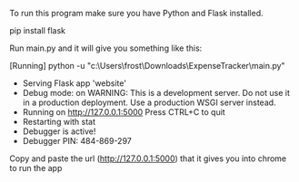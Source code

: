 To run this program make sure you have Python and Flask installed.

pip install flask

Run main.py and it will give you something like this: 

[Running] python -u "c:\Users\frost\Downloads\ExpenseTracker\main.py"
 * Serving Flask app 'website'
 * Debug mode: on
WARNING: This is a development server. Do not use it in a production deployment. Use a production WSGI server instead.
 * Running on http://127.0.0.1:5000
Press CTRL+C to quit
 * Restarting with stat
 * Debugger is active!
 * Debugger PIN: 484-869-297

Copy and paste the url (http://127.0.0.1:5000) that it gives you into chrome to run the app
